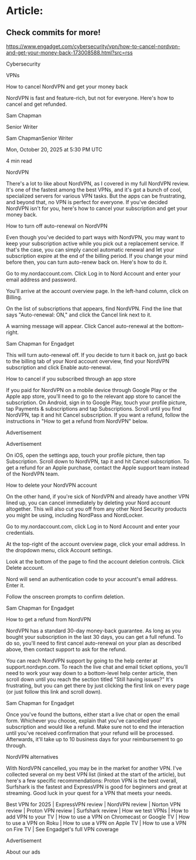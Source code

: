 # Article:

## Check commits for more!
https://www.engadget.com/cybersecurity/vpn/how-to-cancel-nordvpn-and-get-your-money-back-173008588.html?src=rss

Cybersecurity

VPNs

How to cancel NordVPN and get your money back

NordVPN is fast and feature-rich, but not for everyone. Here's how to cancel and get refunded.

Sam Chapman

Senior Writer

Sam ChapmanSenior Writer

Mon, October 20, 2025 at 5:30 PM UTC

4 min read

NordVPN

There's a lot to like about NordVPN, as I covered in my full NordVPN review. It's one of the fastest among the best VPNs, and it's got a bunch of cool, specialized servers for various VPN tasks. But the apps can be frustrating, and beyond that, no VPN is perfect for everyone. If you've decided NordVPN isn't for you, here's how to cancel your subscription and get your money back.

How to turn off auto-renewal on NordVPN

Even though you've decided to part ways with NordVPN, you may want to keep your subscription active while you pick out a replacement service. If that's the case, you can simply cancel automatic renewal and let your subscription expire at the end of the billing period. If you change your mind before then, you can turn auto-renew back on. Here's how to do it.

Go to my.nordaccount.com. Click Log in to Nord Account and enter your email address and password.

You'll arrive at the account overview page. In the left-hand column, click on Billing.

On the list of subscriptions that appears, find NordVPN. Find the line that says "Auto-renewal: ON," and click the Cancel link next to it.

A warning message will appear. Click Cancel auto-renewal at the bottom-right.

Sam Chapman for Engadget

This will turn auto-renewal off. If you decide to turn it back on, just go back to the billing tab of your Nord account overview, find your NordVPN subscription and click Enable auto-renewal.

How to cancel if you subscribed through an app store

If you paid for NordVPN on a mobile device through Google Play or the Apple app store, you'll need to go to the relevant app store to cancel the subscription. On Android, sign in to Google Play, touch your profile picture, tap Payments & subscriptions and tap Subscriptions. Scroll until you find NordVPN, tap it and hit Cancel subscription. If you want a refund, follow the instructions in "How to get a refund from NordVPN" below.

Advertisement

Advertisement

On iOS, open the settings app, touch your profile picture, then tap Subscription. Scroll down to NordVPN, tap it and hit Cancel subscription. To get a refund for an Apple purchase, contact the Apple support team instead of the NordVPN team.

How to delete your NordVPN account

On the other hand, if you're sick of NordVPN and already have another VPN lined up, you can cancel immediately by deleting your Nord account altogether. This will also cut you off from any other Nord Security products you might be using, including NordPass and NordLocker.

Go to my.nordaccount.com, click Log in to Nord Account and enter your credentials.

At the top-right of the account overview page, click your email address. In the dropdown menu, click Account settings.

Look at the bottom of the page to find the account deletion controls. Click Delete account.

Nord will send an authentication code to your account's email address. Enter it.

Follow the onscreen prompts to confirm deletion.

Sam Chapman for Engadget

How to get a refund from NordVPN

NordVPN has a standard 30-day money-back guarantee. As long as you bought your subscription in the last 30 days, you can get a full refund. To do so, you'll need to first cancel auto-renewal on your plan as described above, then contact support to ask for the refund.

You can reach NordVPN support by going to the help center at support.nordvpn.com. To reach the live chat and email ticket options, you'll need to work your way down to a bottom-level help center article, then scroll down until you reach the section titled "Still having issues?" It's frustrating, but you can get there by just clicking the first link on every page (or just follow this link and scroll down).

Sam Chapman for Engadget

Once you've found the buttons, either start a live chat or open the email form. Whichever you choose, explain that you've cancelled your subscription and would like a refund. Make sure not to end the interaction until you've received confirmation that your refund will be processed. Afterwards, it'll take up to 10 business days for your reimbursement to go through.

NordVPN alternatives

With NordVPN cancelled, you may be in the market for another VPN. I've collected several on my best VPN list (linked at the start of the article), but here's a few specific recommendations: Proton VPN is the best overall, Surfshark is the fastest and ExpressVPN is good for beginners and great at streaming. Good luck in your quest for a VPN that meets your needs.

Best VPN for 2025 | ExpressVPN review | NordVPN review | Norton VPN review | Proton VPN review | Surfshark review | How we test VPNs | How to add VPN to your TV | How to use a VPN on Chromecast or Google TV | How to use a VPN on Roku | How to use a VPN on Apple TV | How to use a VPN on Fire TV | See Engadget's full VPN coverage

Advertisement

About our ads